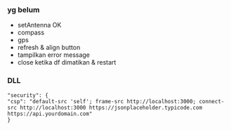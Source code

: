 ### yg belum

- setAntenna OK
- compass
- gps
- refresh & align button
- tampilkan error message
- close ketika df dimatikan & restart

### DLL

```
"security": {
"csp": "default-src 'self'; frame-src http://localhost:3000; connect-src http://localhost:3000 https://jsonplaceholder.typicode.com https://api.yourdomain.com"
}
```
